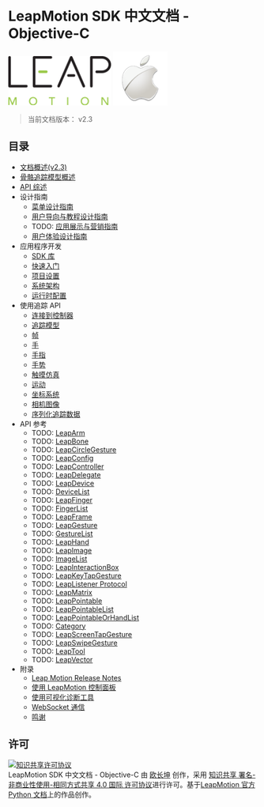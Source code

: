 # LeapMotion SDK 中文文档 - Objective-C

<div style="text-align: left;">
    <img src="../images/logo.png" style="height: 100px;">
    <img src="../images/objc-icon.png" style="height: 110px;">
</div>

> 当前文档版本： v2.3

## 目录

* [文档概述(v2.3)](./index.md)
* [骨骼追踪模型概述](./devguide/Intro_Skeleton_API.md)
* [API 综述](./devguide/Leap_Overview.md)
* 设计指南
  - [菜单设计指南](./practices/Leap_Menu_Design_Guidelines.md)
  - [用户导向与教程设计指南](./practices/Leap_Orientation_and_Tutorial_Guidelines.md)
  - TODO: [应用展示与营销指南](./practices/App_Assets_and_Marketing_Guidelines.md)
  - [用户体验设计指南](./practices/Leap_UX_Guidelines.md)
* 应用程序开发
  - [SDK 库](./devguide/Leap_SDK_Overview.md)
  - [快速入门](./devguide/Sample_Tutorial.md)
  - [项目设置](./devguide/Project_Setup.md)
  - [系统架构](./devguide/Leap_Architecture.md)
  - [运行时配置](./devguide/Leap_Configuration.md)
* 使用追踪 API
  - [连接到控制器](./devguide/Leap_Controllers.md)
  - [追踪模型](./devguide/Leap_Tracking.md)
  - [帧](./devguide/Leap_Frames.md)
  - [手](./devguide/Leap_Hand.md)
  - [手指](./devguide/Leap_Pointables.md)
  - [手势](./devguide/Leap_Gestures.md)
  - [触摸仿真](./devguide/Leap_Touch_Emulation.md)
  - [运动](./devguide/Leap_Motions.md)
  - [坐标系统](./devguide/Leap_Coordinate_Mapping.md)
  - [相机图像](./devguide/Leap_Images.md)
  - [序列化追踪数据](./devguide/Leap_Serialization.md)
* API 参考
  - TODO: [LeapArm](./api/Leap.Arm.md)
  - TODO: [LeapBone](./api/Leap.Bone.md)
  - TODO: [LeapCircleGesture](./api/Leap.CircleGesture.md)
  - TODO: [LeapConfig](./api/Leap.Config.md)
  - TODO: [LeapController](./api/Leap.Controller.md)
  - TODO: [LeapDelegate](./api/Leap.Delegate.md)
  - TODO: [LeapDevice](./api/Leap.Device.md)
  - TODO: [DeviceList](./api/Leap.DeviceList.md)
  - TODO: [LeapFinger](./api/Leap.Finger.md)
  - TODO: [FingerList](./api/Leap.FingerList.md)
  - TODO: [LeapFrame](./api/Leap.Frame.md)
  - TODO: [LeapGesture](./api/Leap.Gesture.md)
  - TODO: [GestureList](./api/Leap.GestureList.md)
  - TODO: [LeapHand](./api/Leap.Hand.md)
  - TODO: [LeapImage](./api/Leap.Image.md)
  - TODO: [ImageList](./api/Leap.ImageList.md)
  - TODO: [LeapInteractionBox](./api/Leap.InteractionBox.md)
  - TODO: [LeapKeyTapGesture](./api/Leap.KeyTapGesture.md)
  - TODO: [LeapListener Protocol](./api/Leap.Listener.md)
  - TODO: [LeapMatrix](./api/Leap.Matrix.md)
  - TODO: [LeapPointable](./api/Leap.Pointable.md)
  - TODO: [LeapPointableList](./api/Leap.PointableList.md)
  - TODO: [LeapPointableOrHandList](./api/Leap.PointableOrHandList.md)
  - TODO: [Category](./api/Category.md)
  - TODO: [LeapScreenTapGesture](./api/Leap.ScreenTapGesture.md)
  - TODO: [LeapSwipeGesture](./api/Leap.SwipeGesture.md)
  - TODO: [LeapTool](./api/Leap.Tool.md)
  - TODO: [LeapVector](./api/Leap.Vector.md)
* 附录
  - [Leap Motion Release Notes](https://developer.leapmotion.com/documentation/python/supplements/SDK_Release_Notes.html) 
  - [使用 LeapMotion 控制面板](./supplements/Leap_Application.md)
  - [使用可视化诊断工具](./supplements/Leap_Visualizer.md)
  - [WebSocket 通信](./supplements/Leap_JSON.md)
  - [鸣谢](./supplements/Leap_Acknowledgements.md)

## 许可
<a rel="license" href="http://creativecommons.org/licenses/by-nc-sa/4.0/"><img alt="知识共享许可协议" style="border-width:0" src="https://i.creativecommons.org/l/by-nc-sa/4.0/88x31.png" /></a><br /><span xmlns:dct="http://purl.org/dc/terms/" href="http://purl.org/dc/dcmitype/Text" property="dct:title" rel="dct:type">LeapMotion SDK 中文文档 - Objective-C</span> 由 <a xmlns:cc="http://creativecommons.org/ns#" href="http://www.changkun.us/pylm-cn/" property="cc:attributionName" rel="cc:attributionURL">欧长坤</a> 创作，采用 <a rel="license" href="http://creativecommons.org/licenses/by-nc-sa/4.0/">知识共享 署名-非商业性使用-相同方式共享 4.0 国际 许可协议</a>进行许可。基于<a xmlns:dct="http://purl.org/dc/terms/" href="https://developer.leapmotion.com/documentation/python/index.html" rel="dct:source">LeapMotion 官方 Python 文档</a>上的作品创作。